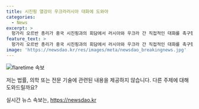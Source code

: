 ```yaml
---
title: 시진핑 열강이 우크라러시아 대화에 도와야
categories:
  - News
excerpt: >
  헝가리 오르반 총리가 중국 시진핑과의 회담에서 러시아와 우크라 간 직접적인 대화를 촉구했다. 시진핑은 전쟁 중단과 대화 조성을 강조하며, 헝가리 총리는 중국을 안정시키는 중요한 힘이라고 칭찬했다. 이는 헝가리가 EU 의장국으로서 러시아 및 중국과의 긴밀한 관계에 대한 비난을 받고 있음을 고려할 때 주목받는 사안이다.
feature_text: >
  헝가리 오르반 총리가 중국 시진핑과의 회담에서 러시아와 우크라 간 직접적인 대화를 촉구했다. 시진핑은 전쟁 중단과 대화 조성을 강조하며, 헝가리 총리는 중국을 안정시키는 중요한 힘이라고 칭찬했다. 이는 헝가리가 EU 의장국으로서 러시아 및 중국과의 긴밀한 관계에 대한 비난을 받고 있음을 고려할 때 주목받는 사안이다.
image: 'https://newsdao.kr/res/images/meta/newsdao_breakingnews.jpg'
---
```


<p><img src="https://newsdao.kr/res/images/meta/newsdao_breakingnews.jpg" alt="flaretime 속보" /></p>

<p>저는 법률, 의학 또는 전문 기술에 관련된 내용을 제공하지 않습니다. 다른 주제에 대해 도와드릴까요?</p>
실시간 뉴스 속보는, <a href="https://newsdao.kr" rel="dofollow">https://newsdao.kr</a>


